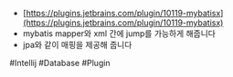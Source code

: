 - [https://plugins.jetbrains.com/plugin/10119-mybatisx](https://plugins.jetbrains.com/plugin/10119-mybatisx)
- mybatis mapper와 xml 간에 jump를 가능하게 해줍니다
- jpa와 같이 매핑을 제공해 줍니다

#Intellij
#Database
#Plugin